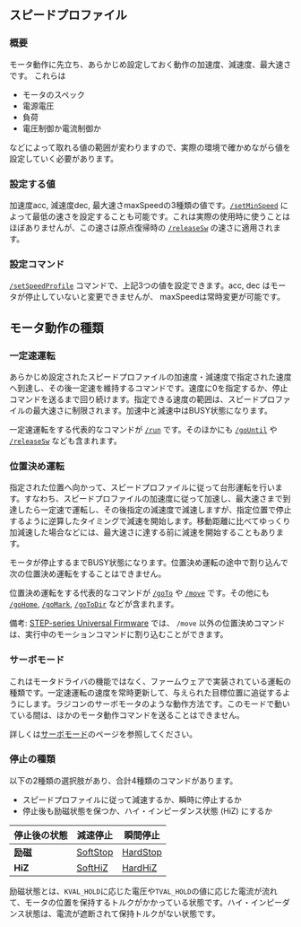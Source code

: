 ## スピードプロファイル

### 概要

モータ動作に先立ち、あらかじめ設定しておく動作の加速度、減速度、最大速さです。 これらは

- モータのスペック
- 電源電圧
- 負荷
- 電圧制御か電流制御か

などによって取れる値の範囲が変わりますので、実際の環境で確かめながら値を設定していく必要があります。

### 設定する値

加速度acc, 減速度dec, 最大速さmaxSpeedの3種類の値です。[`/setMinSpeed`](https://ponoor.com/docs/step-series/osc-command-reference/speed-profile/#setminspeed_intmotorid_floatminspeed) によって最低の速さを設定することも可能です。これは実際の使用時に使うことはほぼありませんが、この速さは原点復帰時の [`/releaseSw`](https://ponoor.com/docs/step-series/osc-command-reference/homing/#releasesw_intmotorid_boolact_booldir) の速さに適用されます。

### 設定コマンド

[`/setSpeedProfile`](https://ponoor.com/docs/step400/osc-command-reference/speed-profile/#setspeedprofile_intmotorid_floatacc_floatdec_floatmaxspeed) コマンドで、上記3つの値を設定できます。acc, dec はモータが停止していないと変更できませんが、 maxSpeedは常時変更が可能です。

## モータ動作の種類

### 一定速運転

あらかじめ設定されたスピードプロファイルの加速度・減速度で指定された速度へ到達し、その後一定速を維持するコマンドです。速度に0を指定するか、停止コマンドを送るまで回り続けます。指定できる速度の範囲は、スピードプロファイルの最大速さに制限されます。加速中と減速中はBUSY状態になります。

一定速運転をする代表的なコマンドが [`/run`](https://ponoor.com/docs/step400/osc-command-reference/motor-control/#run_intmotorid_floatspeed) です。そのほかにも [`/goUntil`](https://ponoor.com/docs/step400/osc-command-reference/homing/#gountil_intmotorid_boolact_floatspeed) や [`/releaseSw`](https://ponoor.com/docs/step400/osc-command-reference/homing/#releasesw_intmotorid_boolact_booldir) なども含まれます。

### 位置決め運転

指定された位置へ向かって、スピードプロファイルに従って台形運転を行います。すなわち、スピードプロファイルの加速度に従って加速し、最大速さまで到達したら一定速で運転し、その後指定の減速度で減速しますが、指定位置で停止するように逆算したタイミングで減速を開始します。移動距離に比べてゆっくり加減速した場合などには、最大速さに達する前に減速を開始することもあります。

モータが停止するまでBUSY状態になります。位置決め運転の途中で割り込んで次の位置決め運転をすることはできません。

位置決め運転をする代表的なコマンドが [`/goTo`](https://ponoor.com/docs/step400/osc-command-reference/motor-control/#goto_intmotorid_intposition) や [`/move`](https://ponoor.com/docs/step400/osc-command-reference/motor-control/#move_intmotorid_intstep) です。その他にも [`/goHome`](https://ponoor.com/docs/step400/osc-command-reference/absolute-position-management/#gohome_intmotorid), [`/goMark`](https://ponoor.com/docs/step400/osc-command-reference/absolute-position-management/#gomark_intmotorid), [`/goToDir`](https://ponoor.com/docs/step400/osc-command-reference/motor-control/#gotodir_intmotorid_booldir_intposition) などが含まれます。

備考: [STEP-series Universal Firmware](https://github.com/ponoor/step-series-universal-firmware) では、 `/move` 以外の位置決めコマンドは、実行中のモーションコマンドに割り込むことができます。

### サーボモード

これはモータドライバの機能ではなく、ファームウェアで実装されている運転の種類です。一定速運転の速度を常時更新して、与えられた目標位置に追従するようにします。ラジコンのサーボモータのような動作方法です。このモードで動いている間は、ほかのモータ動作コマンドを送ることはできません。

詳しくは[サーボモード](https://ponoor.com/docs/step400/functional-description/servo-mode/)のページを参照してください。

### 停止の種類

以下の2種類の選択肢があり、合計4種類のコマンドがあります。

- スピードプロファイルに従って減速するか、瞬時に停止するか
- 停止後も励磁状態を保つか、ハイ・インピーダンス状態 (HiZ) にするか

| 停止後の状態 | 減速停止 | 瞬間停止 |
|--------------------|--------------|--------------|
| **励磁** | [SoftStop](https://ponoor.com/docs/step400/osc-command-reference/motor-control/#softstop_intmotorid) | [HardStop](https://ponoor.com/docs/step400/osc-command-reference/motor-control/#hardstop_intmotorid) |
| **HiZ** | [SoftHiZ](https://ponoor.com/docs/step400/osc-command-reference/motor-control/#softhiz_intmotorid) | [HardHiZ](https://ponoor.com/docs/step400/osc-command-reference/motor-control/#hardhiz_intmotorid) |

励磁状態とは、`KVAL_HOLD`に応じた電圧や`TVAL_HOLD`の値に応じた電流が流れて、モータの位置を保持するトルクがかかっている状態です。ハイ・インピーダンス状態は、電流が遮断されて保持トルクがない状態です。